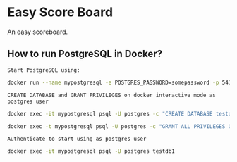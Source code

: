 # Easy Score Board
An easy scoreboard.


## How to run PostgreSQL in Docker?

`Start PostgreSQL using:`

```bash
docker run --name mypostgresql -e POSTGRES_PASSWORD=somepassword -p 5432:5432 -d postgres:latest
```

`CREATE DATABASE and GRANT PRIVILEGES on docker interactive mode as postgres user`

```bash
docker exec -it mypostgresql psql -U postgres -c "CREATE DATABASE testdb1 ENCODING 'UTF8' TEMPLATE template0 LC_COLLATE 'C' LC_CTYPE 'C';"

docker exec -t mypostgresql psql -U postgres -c "GRANT ALL PRIVILEGES ON DATABASE testdb1 TO postgres;"
```

`Authenticate to start using as postgres user`

```bash
docker exec -it mypostgresql psql -U postgres testdb1
```



